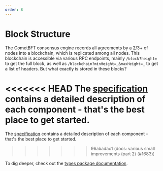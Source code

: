 ```yaml
---
order: 8
---
```


# Block Structure

The CometBFT consensus engine records all agreements by a 2/3+ of nodes
into a blockchain, which is replicated among all nodes. This blockchain is
accessible via various RPC endpoints, mainly `/block?height=` to get the full
block, as well as `/blockchain?minHeight=_&maxHeight=_` to get a list of
headers. But what exactly is stored in these blocks?

<<<<<<< HEAD
The [specification](https://github.com/cometbft/cometbft/blob/v0.38.x/spec/core/data_structures.md) contains a detailed description of each component - that's the best place to get started.
=======
The [specification][data_structures] contains a detailed description of each
component - that's the best place to get started.
>>>>>>> 96abadac1 (docs: various small improvements (part 2) (#1683))

To dig deeper, check out the [types package documentation][types].

[data_structures]: https://github.com/cometbft/cometbft/blob/main/spec/core/data_structures.md
[types]: https://pkg.go.dev/github.com/cometbft/cometbft/types
